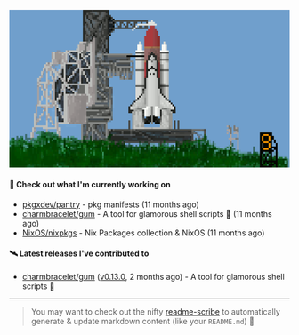 ![](https://raw.githubusercontent.com/penguwin/penguwin/master/assets/shuttle.gif)

#### 🚀 Check out what I'm currently working on

- [pkgxdev/pantry](https://github.com/pkgxdev/pantry) - pkg manifests (11 months ago)
- [charmbracelet/gum](https://github.com/charmbracelet/gum) - A tool for glamorous shell scripts 🎀 (11 months ago)
- [NixOS/nixpkgs](https://github.com/NixOS/nixpkgs) - Nix Packages collection &amp; NixOS (11 months ago)

#### 🛰️ Latest releases I've contributed to

- [charmbracelet/gum](https://github.com/charmbracelet/gum) ([v0.13.0](https://github.com/charmbracelet/gum/releases/tag/v0.13.0), 2 months ago) - A tool for glamorous shell scripts 🎀

---

> You may want to check out the nifty [readme-scribe](https://github.com/muesli/readme-scribe) to automatically generate & update markdown content (like your `README.md`) 🔭
